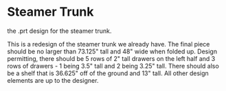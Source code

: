 # Steamer Trunk
the .prt design for the steamer trunk.

This is a redesign of the steamer trunk we already have. The final piece should be no larger than 73.125" tall and 48" wide when folded up. Design permitting, there should be 5 rows of 2" tall drawers on the left half and 3 rows of drawers - 1 being 3.5" tall and 2 being 3.25" tall. There should also be a shelf that is 36.625" off of the ground and 13" tall. All other design elements are up to the designer.
